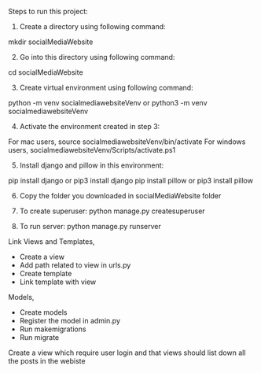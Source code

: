 Steps to run this project:

1. Create a directory using following command:

mkdir socialMediaWebsite

2. Go into this directory using following command:

cd socialMediaWebsite

3. Create virtual environment using following command:

python -m venv socialmediawebsiteVenv or python3 -m venv socialmediawebsiteVenv

4. Activate the environment created in step 3:

For mac users, source socialmediawebsiteVenv/bin/activate
For windows users, socialmediawebsiteVenv/Scripts/activate.ps1

5. Install django and pillow in this environment:

pip install django or pip3 install django
pip install pillow or pip3 install pillow

6. Copy the folder you downloaded in socialMediaWebsite folder

7. To create superuser: python manage.py createsuperuser

8. To run server: python manage.py runserver


Link Views and Templates,

* Create a view
* Add path related to view in urls.py
* Create template
* Link template with view

Models,

* Create models
* Register the model in admin.py
* Run makemigrations
* Run migrate

Create a view which require user login and that views should list down all the posts in the webiste